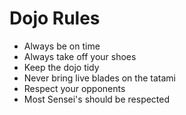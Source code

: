 Dojo Rules
============
* Always be on time
* Always take off your shoes
* Keep the dojo tidy
* Never bring live blades on the tatami
* Respect your opponents
* Most Sensei's should be respected
